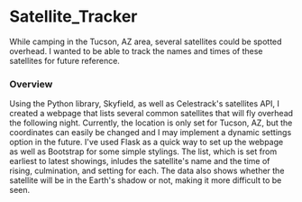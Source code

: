 # Satellite_Tracker
While camping in the Tucson, AZ area, several satellites could be spotted overhead. I wanted to be able to track the names and times of these satellites for future reference.

### Overview
Using the Python library, Skyfield, as well as Celestrack's satellites API, I created a webpage that lists several common satellites that will fly overhead the following night. 
Currently, the location is only set for Tucson, AZ, but the coordinates can easily be changed and I may implement a dynamic settings option in the future.
I've used Flask as a quick way to set up the webpage as well as Bootstrap for some simple stylings.
The list, which is set from earliest to latest showings, inludes the satellite's name and the time of rising, culmination, and setting for each. The data also shows whether the satellite will be in the Earth's shadow or not, making it more difficult to be seen.